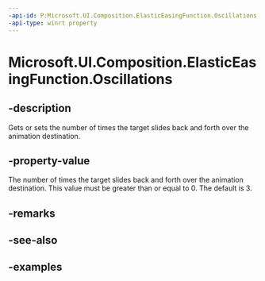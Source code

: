 ```yaml
---
-api-id: P:Microsoft.UI.Composition.ElasticEasingFunction.Oscillations
-api-type: winrt property
---
```


# Microsoft.UI.Composition.ElasticEasingFunction.Oscillations

<!--
public int Oscillations { get; }
-->


## -description

Gets or sets the number of times the target slides back and forth over the animation destination.

## -property-value

The number of times the target slides back and forth over the animation destination. This value must be greater than or equal to 0. The default is 3.

## -remarks

## -see-also

## -examples


